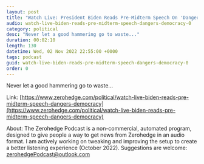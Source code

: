 ```yaml
---
layout: post
title: "Watch Live: President Biden Reads Pre-Midterm Speech On 'Dangers To Democracy'"
audio: watch-live-biden-reads-pre-midterm-speech-dangers-democracy-0
category: political
desc: "Never let a good hammering go to waste..."
duration: 00:02:10
length: 130
datetime: Wed, 02 Nov 2022 22:55:00 +0000
tags: podcast
guid: watch-live-biden-reads-pre-midterm-speech-dangers-democracy-0
order: 0
---
```

Never let a good hammering go to waste...

Link: [https://www.zerohedge.com/political/watch-live-biden-reads-pre-midterm-speech-dangers-democracy](https://www.zerohedge.com/political/watch-live-biden-reads-pre-midterm-speech-dangers-democracy)

About: The Zerohedge Podcast is a non-commercial, automated program, designed to give people a way to get news from Zerohedge in an audio format.  I am actively working on tweaking and improving the setup to create a better listening experience (October 2022).  Suggestions are welcome: [zerohedgePodcast@outlook.com](mailto:zerohedgePodcast@outlook.com)